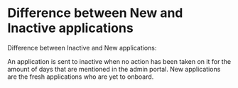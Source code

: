 # Difference between New and Inactive applications

Difference between Inactive and New applications:

An application is sent to inactive when no action has been taken on it for the amount of days that are mentioned in the admin portal. New applications are the fresh applications who are yet to onboard.
